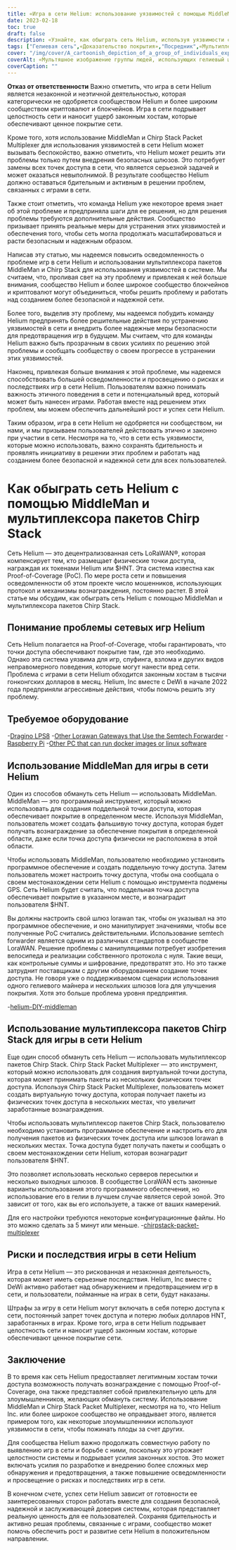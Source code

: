 ```yaml
---
title: «Игра в сети Helium: использование уязвимостей с помощью MiddleMan и мультиплексора пакетов Chirp Stack»
date: 2023-02-18
toc: true
draft: false
description: «Узнайте, как обыграть сеть Helium, используя уязвимости с помощью MiddleMan и Chirp Stack Packet Multiplexer, а также о рисках и последствиях этого».
tags: ["Гелиевая сеть",«Доказательство покрытия»,"Посредник",«Мультиплексор пакетов Chirp Stack»,"игровой",«эксплуатация уязвимостей»,"Сеть LoRaWAN","криптовалюта","блокчейн","децентрализованная сеть",«горячие точки»,"подделка","мошенничество",«незаконная деятельность»,"штрафы","целостность сети","награды","злоумышленники","безопасность сети","законные хозяева"]
cover: "/img/cover/A_cartoonish_depiction_of_a_group_of_individuals_exploiting.png"
coverAlt: «Мультяшное изображение группы людей, использующих гелиевый шар, с изображением шлюза LoRaWAN® и мультиплексора пакетов MiddleMan или Chirp Stack на заднем плане».
coverCaption: ""
---
```


**Отказ от ответственности**
Важно отметить, что игра в сети Helium является незаконной и неэтичной деятельностью, которая категорически не одобряется сообществом Helium и более широким сообществом криптовалют и блокчейнов. Игра в сети подрывает целостность сети и наносит ущерб законным хостам, которые обеспечивают ценное покрытие сети.

Кроме того, хотя использование MiddleMan и Chirp Stack Packet Multiplexer для использования уязвимостей в сети Helium может вызывать беспокойство, важно отметить, что Helium может решить эти проблемы только путем внедрения безопасных шлюзов. Это потребует замены всех точек доступа в сети, что является серьезной задачей и может оказаться невыполнимой. В результате сообщество Helium должно оставаться бдительным и активным в решении проблем, связанных с играми в сети.

Также стоит отметить, что команда Helium уже некоторое время знает об этой проблеме и предприняла шаги для ее решения, но для решения проблемы требуются дополнительные действия. Сообщество призывает принять реальные меры для устранения этих уязвимостей и обеспечения того, чтобы сеть могла продолжать масштабироваться и расти безопасным и надежным образом.

Написав эту статью, мы надеемся повысить осведомленность о проблеме игр в сети Helium и использовании мультиплексора пакетов MiddleMan и Chirp Stack для использования уязвимостей в системе. Мы считаем, что, проливая свет на эту проблему и привлекая к ней больше внимания, сообщество Helium и более широкое сообщество блокчейнов и криптовалют могут объединиться, чтобы решить проблему и работать над созданием более безопасной и надежной сети.

Более того, выделив эту проблему, мы надеемся побудить команду Helium предпринять более решительные действия по устранению уязвимостей в сети и внедрить более надежные меры безопасности для предотвращения игр в будущем. Мы считаем, что для команды Helium важно быть прозрачным в своих усилиях по решению этой проблемы и сообщать сообществу о своем прогрессе в устранении этих уязвимостей.

Наконец, привлекая больше внимания к этой проблеме, мы надеемся способствовать большей осведомленности и просвещению о рисках и последствиях игр в сети Helium. Пользователям важно понимать важность этичного поведения в сети и потенциальный вред, который может быть нанесен играми. Работая вместе над решением этих проблем, мы можем обеспечить дальнейший рост и успех сети Helium.

Таким образом, игра в сети Helium не одобряется ни сообществом, ни нами, и мы призываем пользователей действовать этично и законно при участии в сети. Несмотря на то, что в сети есть уязвимости, которые можно использовать, важно сохранять бдительность и проявлять инициативу в решении этих проблем и работать над созданием более безопасной и надежной сети для всех пользователей.

# Как обыграть сеть Helium с помощью MiddleMan и мультиплексора пакетов Chirp Stack
Сеть Helium — это децентрализованная сеть LoRaWAN®, которая компенсирует тем, кто размещает физические точки доступа, награждая их токенами Helium или $HNT. Эта система известна как Proof-of-Coverage (PoC). По мере роста сети и повышения осведомленности об этом проекте число мошенников, использующих протокол и механизмы вознаграждения, постоянно растет. В этой статье мы обсудим, как обыграть сеть Helium с помощью MiddleMan и мультиплексора пакетов Chirp Stack.

## Понимание проблемы сетевых игр Helium
Сеть Helium полагается на Proof-of-Coverage, чтобы гарантировать, что точки доступа обеспечивают покрытие там, где это необходимо. Однако эта система уязвима для игр, спуфинга, взлома и других видов неправомерного поведения, которые могут нанести вред сети. Проблема с играми в сети Helium обходится законным хостам в тысячи гонконгских долларов в месяц. Helium, Inc вместе с DeWi в начале 2022 года предприняли агрессивные действия, чтобы помочь решить эту проблему.

## Требуемое оборудование
-[Dragino LPS8](https://www.ebay.com/sch/i.html?_nkw=dragino+lps8)
-[Other Lorawan Gateways that Use the Semtech Forwarder](https://amzn.to/41bcskb)
-[Raspberry Pi](https://amzn.to/3KjFCYp)
-[Other PC that can run docker images or linux software](https://amzn.to/3YkFhcj)

## Использование MiddleMan для игры в сети Helium
Один из способов обмануть сеть Helium — использовать MiddleMan. MiddleMan — это программный инструмент, который можно использовать для создания поддельной точки доступа, которая обеспечивает покрытие в определенном месте. Используя MiddleMan, пользователь может создать фальшивую точку доступа, которая будет получать вознаграждение за обеспечение покрытия в определенной области, даже если точка доступа физически не расположена в этой области.

Чтобы использовать MiddleMan, пользователю необходимо установить программное обеспечение и создать поддельную точку доступа. Затем пользователь может настроить точку доступа, чтобы она сообщала о своем местонахождении сети Helium с помощью инструмента подмены GPS. Сеть Helium будет считать, что поддельная точка доступа обеспечивает покрытие в указанном месте, и вознаградит пользователя $HNT.

Вы должны настроить свой шлюз lorawan так, чтобы он указывал на это программное обеспечение, и оно манипулирует значениями, чтобы все полученные PoC считались действительными. Использование semtech forwarder является одним из различных стандартов в сообществе LoraWAN. Решение проблемы с манипуляциями потребует изобретения велосипеда и реализации собственного протокола с нуля. Такие вещи, как контрольные суммы и шифрование, предотвратят это. Но это также затруднит поставщикам с другим оборудованием создание точек доступа. Не говоря уже о поддерживаемом сценарии использования одного гелиевого майнера и нескольких шлюзов lora для улучшения покрытия. Хотя это больше проблема уровня предприятия.

 -[helium-DIY-middleman](https://github.com/curiousfokker/helium-DIY-middleman)

## Использование мультиплексора пакетов Chirp Stack для игры в сети Helium
Еще один способ обмануть сеть Helium — использовать мультиплексор пакетов Chirp Stack. Chirp Stack Packet Multiplexer — это инструмент, который можно использовать для создания виртуальной точки доступа, которая может принимать пакеты из нескольких физических точек доступа. Используя Chirp Stack Packet Multiplexer, пользователь может создать виртуальную точку доступа, которая получает пакеты из физических точек доступа в нескольких местах, что увеличит заработанные вознаграждения.

Чтобы использовать мультиплексор пакетов Chirp Stack, пользователю необходимо установить программное обеспечение и настроить его для получения пакетов из физических точек доступа или шлюзов lorawan в нескольких местах. Точка доступа будет получать пакеты и сообщать о своем местонахождении сети Helium, которая вознаградит пользователя $HNT.

Это позволяет использовать несколько серверов пересылки и несколько выходных шлюзов. В сообществе LoraWAN есть законные варианты использования этого программного обеспечения, но использование его в гелии в лучшем случае является серой зоной. Это зависит от того, как вы его используете, а также от ваших намерений.

Для его настройки требуются некоторые конфигурационные файлы. Но это можно сделать за 5 минут или меньше.
-[chirpstack-packet-multiplexer](https://github.com/brocaar/chirpstack-packet-multiplexer)


## Риски и последствия игры в сети Helium
Игра в сети Helium — это рискованная и незаконная деятельность, которая может иметь серьезные последствия. Helium, Inc вместе с DeWi активно работает над обнаружением и предотвращением игр в сети, и пользователи, пойманные на играх в сети, будут наказаны.

Штрафы за игру в сети Helium могут включать в себя потерю доступа к сети, постоянный запрет точек доступа и потерю любых долларов HNT, заработанных в играх. Кроме того, игра в сети Helium подрывает целостность сети и наносит ущерб законным хостам, которые обеспечивают ценное покрытие сети.

## Заключение
В то время как сеть Helium предоставляет легитимным хостам точки доступа возможность получать вознаграждение с помощью Proof-of-Coverage, она также представляет собой привлекательную цель для злоумышленников, желающих обмануть систему. Использование MiddleMan и Chirp Stack Packet Multiplexer, несмотря на то, что Helium Inc. или более широкое сообщество не оправдывает этого, является примером того, как некоторые злоумышленники используют уязвимости в сети, чтобы пожинать плоды за счет других.

Для сообщества Helium важно продолжать совместную работу по выявлению игр в сети и борьбе с ними, поскольку это угрожает целостности системы и подрывает усилия законных хостов. Это может включать усилия по разработке и внедрению более сложных мер обнаружения и предотвращения, а также повышение осведомленности и просвещение о рисках и последствиях игр в сети.

В конечном счете, успех сети Helium зависит от готовности ее заинтересованных сторон работать вместе для создания безопасной, надежной и заслуживающей доверия системы, которая представляет реальную ценность для ее пользователей. Сохраняя бдительность и активно решая проблемы, связанные с играми, сообщество может помочь обеспечить рост и развитие сети Helium в положительном направлении.
